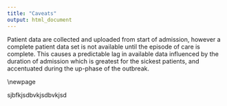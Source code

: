 ```yaml
---
title: "Caveats"
output: html_document
---
```


Patient data are collected and uploaded from start of admission, however a complete patient data set is not available until the episode of care is complete. This causes a predictable lag in available data influenced by the duration of admission which is greatest for the sickest patients, and accentuated during the up-phase of the outbreak.

\newpage             

sjbfkjsdbvkjsdbvkjsd